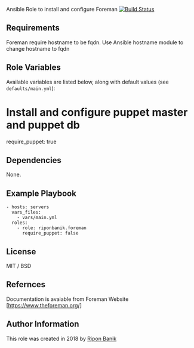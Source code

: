 Ansible Role to install and configure Foreman
[![Build Status](https://travis-ci.org/riponbanik/ansible-role-foreman.svg?branch=master)](https://travis-ci.org/riponbanik/ansible-role-foreman)

## Requirements
Foreman require hostname to be fqdn. Use Ansible hostname module to change hostname to fqdn

## Role Variables
Available variables are listed below, along with default values (see `defaults/main.yml`):

# Install and configure puppet master and puppet db
require_puppet: true

## Dependencies

None.

## Example Playbook

    - hosts: servers
      vars_files:
        - vars/main.yml
      roles:
        - role: riponbanik.foreman 
          require_puppet: false

## License

MIT / BSD


## Refernces
Documentation is avaiable from Foreman Website [https://www.theforeman.org/]

## Author Information

This role was created in 2018 by [Ripon Banik ](https://www.linkedin.com/in/ripon-banik-79956b23/)

